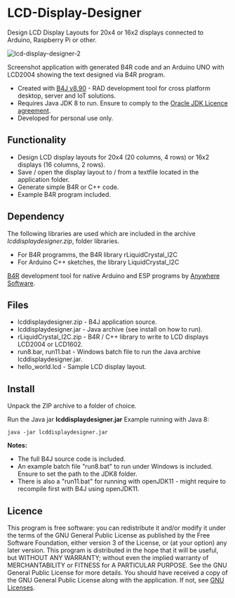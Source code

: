 # LCD-Display-Designer
Design LCD Display Layouts for 20x4 or 16x2 displays connected to Arduino, Raspberry Pi or other.

![lcd-display-designer-2](https://user-images.githubusercontent.com/47274144/107953436-69c40480-6f9b-11eb-81c7-4330f35213ee.png)

Screenshot application with generated B4R code and an Arduino UNO with LCD2004 showing the text designed via B4R program.

* Created with [B4J v8.90](https://www.b4x.com/b4j.html) - RAD development tool for cross platform desktop, server and IoT solutions.
* Requires Java JDK 8 to run. Ensure to comply to the [Oracle JDK Licence agreement](https://www.oracle.com/downloads/licenses/oracle-javase-license.html).
* Developed for personal use only.

## Functionality
* Design LCD display layouts for 20x4 (20 columns, 4 rows) or 16x2 displays (16 columns, 2 rows).
* Save / open the display layout to / from a textfile located in the application folder.
* Generate simple B4R or C++ code.
* Example B4R program included.

## Dependency
The following libraries are used which are included in the archive _lcddisplaydesigner.zip_, folder libraries.
* For B4R programms, the B4R library rLiquidCrystal_I2C 
* For Arduino C++ sketches, the library LiquidCrystal_I2C

[B4R](https://www.b4x.com/b4r.html) development tool for native Arduino and ESP programs by [Anywhere Software](https://www.b4x.com).

## Files
* lcddisplaydesigner.zip - B4J application source.
* lcddisplaydesigner.jar - Java archive (see install on how to run).
* rLiquidCrystal_I2C.zip - B4R / C++ library to write to LCD displays LCD2004 or LCD1602.
* run8.bar, run11.bat - Windows batch file to run the Java archive lcddisplaydesigner.jar.
* hello_world.lcd - Sample LCD display layout.

## Install
Unpack the ZIP archive to a folder of choice.

Run the Java jar **lcddisplaydesigner.jar**
Example running with Java 8:
```
java -jar lcddisplaydesigner.jar
```

**Notes:**
* The full B4J source code is included.
* An example batch file "run8.bat" to run under Windows is included. Ensure to set the path to the JDK8 folder.
* There is also a "run11.bat" for running with openJDK11 - might require to recompile first with B4J using openJDK11.

## Licence
This program is free software: you can redistribute it and/or modify it under the terms of the GNU General Public License as published by 
the Free Software Foundation, either version 3 of the License, or (at your option) any later version.
This program is distributed in the hope that it will be useful, but WITHOUT ANY WARRANTY; without even the implied warranty of
MERCHANTABILITY or FITNESS for A PARTICULAR PURPOSE.  See the GNU General Public License for more details.
You should have received a copy of the GNU General Public License along with the application.
If not, see [GNU Licenses](http://www.gnu.org/licenses/).
